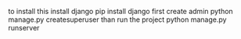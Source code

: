to install this install django pip install django
first create admin
python manage.py createsuperuser
than run the project python manage.py runserver
